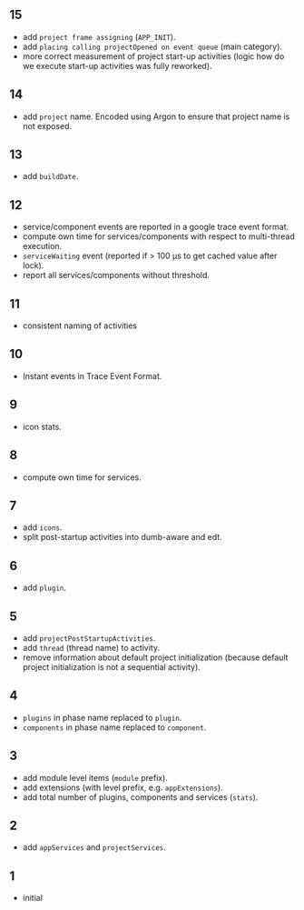 ## 15

* add `project frame assigning` (`APP_INIT`).
* add `placing calling projectOpened on event queue` (main category).
* more correct measurement of project start-up activities (logic how do we execute start-up activities was fully reworked).

## 14

* add `project` name. Encoded using Argon to ensure that project name is not exposed.

## 13

* add `buildDate`.

## 12

* service/component events are reported in a google trace event format.
* compute own time for services/components with respect to multi-thread execution.
* `serviceWaiting` event (reported if > 100 μs to get cached value after lock).
* report all services/components without threshold.

## 11
* consistent naming of activities

## 10
* Instant events in Trace Event Format.

## 9
* icon stats.

## 8
* compute own time for services.

## 7
* add `icons`.
* split post-startup activities into dumb-aware and edt.

## 6
* add `plugin`.

## 5
* add `projectPostStartupActivities`.
* add `thread` (thread name) to activity.
* remove information about default project initialization (because default project initialization is not a sequential activity).

## 4
* `plugins` in phase name replaced to `plugin`.
* `components` in phase name replaced to `component`.

## 3
* add module level items (`module` prefix).
* add extensions (with level prefix, e.g. `appExtensions`).
* add total number of plugins, components and services (`stats`).

## 2
* add `appServices` and `projectServices`.

## 1
* initial